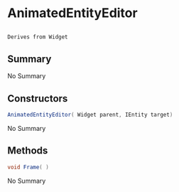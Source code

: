 # AnimatedEntityEditor

## 
```c#
Derives from Widget
```

## Summary

No Summary
## Constructors

```c#
AnimatedEntityEditor( Widget parent, IEntity target) 
```
No Summary
## Methods

```c#
void Frame( ) 
```
No Summary
